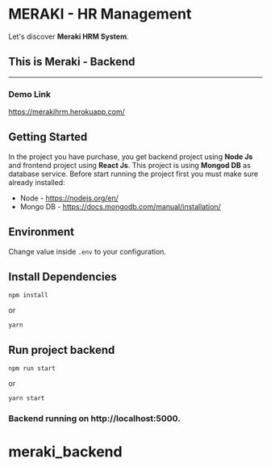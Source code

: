 # MERAKI - HR Management

Let's discover **Meraki HRM System**.


## This is Meraki - Backend

--------------------------------

### Demo Link
https://merakihrm.herokuapp.com/

## Getting Started

In the project you have purchase, you get backend project using **Node Js** and frontend project using **React Js**.
This project is using **Mongod DB** as database service. Before start running the project first you must make sure already installed:
- Node - https://nodejs.org/en/
- Mongo DB - https://docs.mongodb.com/manual/installation/

## Environment

Change value inside ```.env``` to your configuration.

## Install Dependencies

```shell
npm install
```

or

```shell
yarn
```

## Run project backend

```shell
npm run start
```

or

```shell
yarn start
```

### Backend running on http://localhost:5000.
# meraki_backend
